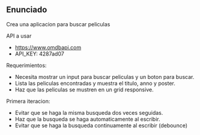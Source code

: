 ## Enunciado

Crea una aplicacion para buscar peliculas

API a usar

- https://www.omdbapi.com
- API_KEY: 4287ad07


Requerimientos:

- Necesita mostrar un input para buscar peliculas y un boton para buscar.
- Lista las peliculas encontradas y muestra el titulo, anno y poster.
- Haz que las peliculas se mustren en un grid responsive.

Primera iteracion:
- Evitar que se haga la misma busqueda dos veces seguidas.
- Haz que la busqueda se haga automaticamente al escribir.
- Evitar que se haga la busqueda continuamente al escribir (debounce)